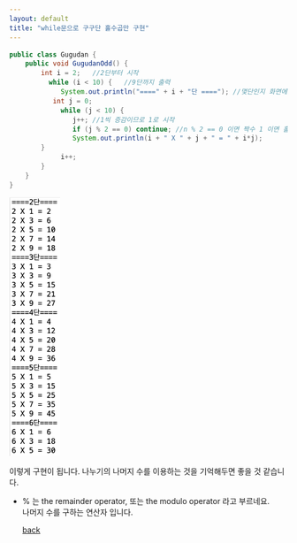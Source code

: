 ```yaml
---
layout: default
title: "while문으로 구구단 홀수곱만 구현"
---
```




```java
public class Gugudan {
    public void GugudanOdd() {
        int i = 2;   //2단부터 시작
	      while (i < 10) {   //9단까지 출력
	         System.out.println("====" + i + "단 ===="); //몇단인지 화면에 출력
           int j = 0;
	         while (j < 10) {
	            j++; //1씩 증감이므로 1로 시작
	            if (j % 2 == 0) continue; //n % 2 == 0 이면 짝수 1 이면 홀수 (나머지)
	            System.out.println(i + " X " + j + " = " + i*j);
        }
	         i++;
        }
    }
}

```

<img src="/assets/images/gugudanResult.png" alt="gugudanResult.png" width="92" height="468">

이렇게 구현이 됩니다. 나누기의 나머지 수를 이용하는 것을 기억해두면 좋을 것 같습니다.

* % 는 the remainder operator, 또는 the modulo operator 라고 부르네요.  
나머지 수를 구하는 연산자 입니다.  


  [back](./)
